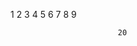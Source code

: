 1
2
3
4
 5
  6 
    7
       8
             9
             
                 
                            20
